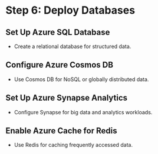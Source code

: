 # Step 6: Deploy Databases

## Set Up Azure SQL Database

- Create a relational database for structured data.

## Configure Azure Cosmos DB

- Use Cosmos DB for NoSQL or globally distributed data.

## Set Up Azure Synapse Analytics

- Configure Synapse for big data and analytics workloads.

## Enable Azure Cache for Redis

- Use Redis for caching frequently accessed data.
